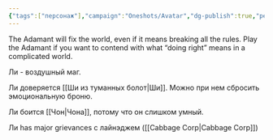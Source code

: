 ```yaml
---
{"tags":["персонаж"],"campaign":"Oneshots/Avatar","dg-publish":true,"permalink":"/li/","dgPassFrontmatter":true}
---
```



The Adamant will fix the world, even if it means breaking all the rules. Play the Adamant if you want to contend with what “doing right” means in a complicated world.

Ли - воздушный маг.

Ли доверяется [[Ши из туманных болот\|Ши]]. Можно при нем сбросить эмоциональную броню.

Ли боится [[Чон\|Чона]], потому что он слишком умный. 

Ли has major grievances с лайнэджем ([[Cabbage Corp\|Cabbage Corp]])